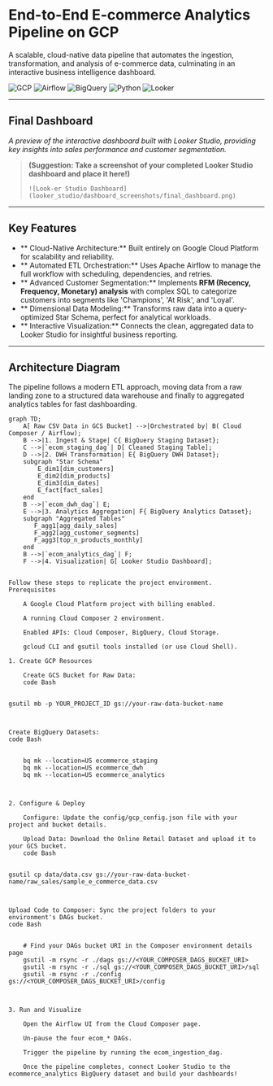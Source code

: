 #  End-to-End E-commerce Analytics Pipeline on GCP

A scalable, cloud-native data pipeline that automates the ingestion, transformation, and analysis of e-commerce data, culminating in an interactive business intelligence dashboard.

![GCP](https://img.shields.io/badge/Google_Cloud-428F4?style=for-the-badge&logo=google-cloud&logoColor=white)
![Airflow](https://img.shields.io/badge/Apache_Airflow-017CEE?style=for-the-badge&logo=Apache-Airflow&logoColor=white)
![BigQuery](https://img.shields.io/badge/BigQuery-669DF6?style=for-the-badge&logo=google-bigquery&logoColor=white)
![Python](https://img.shields.io/badge/Python-3776AB?style=for-the-badge&logo=python&logoColor=white)
![Looker](https://img.shields.io/badge/Looker_Studio-4285F4?style=for-the-badge&logo=looker&logoColor=white)

---

##  Final Dashboard

*A preview of the interactive dashboard built with Looker Studio, providing key insights into sales performance and customer segmentation.*

> **(Suggestion: Take a screenshot of your completed Looker Studio dashboard and place it here!)**
>
> `![Look-er Studio Dashboard](looker_studio/dashboard_screenshots/final_dashboard.png)`

---

##  Key Features

*   ** Cloud-Native Architecture:** Built entirely on Google Cloud Platform for scalability and reliability.
*   ** Automated ETL Orchestration:** Uses Apache Airflow to manage the full workflow with scheduling, dependencies, and retries.
*   ** Advanced Customer Segmentation:** Implements **RFM (Recency, Frequency, Monetary) analysis** with complex SQL to categorize customers into segments like 'Champions', 'At Risk', and 'Loyal'.
*   ** Dimensional Data Modeling:** Transforms raw data into a query-optimized Star Schema, perfect for analytical workloads.
*   ** Interactive Visualization:** Connects the clean, aggregated data to Looker Studio for insightful business reporting.

---

##  Architecture Diagram

The pipeline follows a modern ETL approach, moving data from a raw landing zone to a structured data warehouse and finally to aggregated analytics tables for fast dashboarding.

```mermaid
graph TD;
    A[ Raw CSV Data in GCS Bucket] -->|Orchestrated by| B( Cloud Composer / Airflow);
    B -->|1. Ingest & Stage| C{ BigQuery Staging Dataset};
    C -->|`ecom_staging_dag`| D[ Cleaned Staging Table];
    D -->|2. DWH Transformation| E{ BigQuery DWH Dataset};
    subgraph "Star Schema"
        E_dim1[dim_customers]
        E_dim2[dim_products]
        E_dim3[dim_dates]
        E_fact[fact_sales]
    end
    B -->|`ecom_dwh_dag`| E;
    E -->|3. Analytics Aggregation| F{ BigQuery Analytics Dataset};
    subgraph "Aggregated Tables"
       F_agg1[agg_daily_sales]
       F_agg2[agg_customer_segments]
       F_agg3[top_n_products_monthly]
    end
    B -->|`ecom_analytics_dag`| F;
    F -->|4. Visualization| G[ Looker Studio Dashboard];


Follow these steps to replicate the project environment.
Prerequisites

    A Google Cloud Platform project with billing enabled.

    A running Cloud Composer 2 environment.

    Enabled APIs: Cloud Composer, BigQuery, Cloud Storage.

    gcloud CLI and gsutil tools installed (or use Cloud Shell).

1. Create GCP Resources

    Create GCS Bucket for Raw Data:
    code Bash

    
gsutil mb -p YOUR_PROJECT_ID gs://your-raw-data-bucket-name

  

Create BigQuery Datasets:
code Bash

        
    bq mk --location=US ecommerce_staging
    bq mk --location=US ecommerce_dwh
    bq mk --location=US ecommerce_analytics

      

2. Configure & Deploy

    Configure: Update the config/gcp_config.json file with your project and bucket details.

    Upload Data: Download the Online Retail Dataset and upload it to your GCS bucket.
    code Bash

    
gsutil cp data/data.csv gs://your-raw-data-bucket-name/raw_sales/sample_e_commerce_data.csv

  

Upload Code to Composer: Sync the project folders to your environment's DAGs bucket.
code Bash

        
    # Find your DAGs bucket URI in the Composer environment details page
    gsutil -m rsync -r ./dags gs://<YOUR_COMPOSER_DAGS_BUCKET_URI>
    gsutil -m rsync -r ./sql gs://<YOUR_COMPOSER_DAGS_BUCKET_URI>/sql
    gsutil -m rsync -r ./config gs://<YOUR_COMPOSER_DAGS_BUCKET_URI>/config

      

3. Run and Visualize

    Open the Airflow UI from the Cloud Composer page.

    Un-pause the four ecom_* DAGs.

    Trigger the pipeline by running the ecom_ingestion_dag.

    Once the pipeline completes, connect Looker Studio to the ecommerce_analytics BigQuery dataset and build your dashboards!
